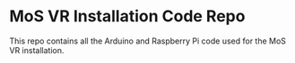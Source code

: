 # MoS VR Installation Code Repo
This repo contains all the Arduino and Raspberry Pi code used for the MoS VR installation.
